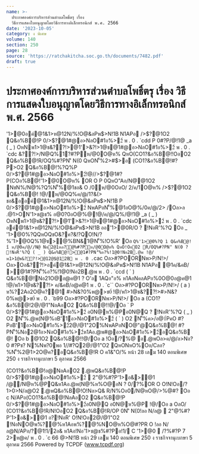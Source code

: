 ```yaml
---
name: >-
  ประกาศองค์การบริหารส่วนตำบลโพธิ์ตรุ เรื่อง
  วิธีการแสดงใบอนุญาตโดยวิธีการทางอิเล็กทรอนิกส์ พ.ศ. 2566
date: '2023-10-05'
category: ง พิเศษ
volume: 140
section: 250
page: 28
source: 'https://ratchakitcha.soc.go.th/documents/7482.pdf'
draft: true
---
```


# ประกาศองค์การบริหารส่วนตำบลโพธิ์ตรุ เรื่อง วิธีการแสดงใบอนุญาตโดยวิธีการทางอิเล็กทรอนิกส์ พ.ศ. 2566

'1>@0อค์@1&1>ห@12N/%!O@&ลPพ$>N!1B N1APอ />$?@1O2 Q&อ%B@!P 0/>$?@1#@อ>NลO#1อ%>2์ พ . 0 . `cdd P 0#?P/@!1@ _a ( _ ) OหNพ1>1@ช&??!>@1'>&?!>1@ช@1#@อ>NลO#1อ%>2์ พ . 0 . `cdc &??!>/N@Q%1?#?Pห/@0O@ห% QหO(CO1?&อ%B@!!OอO2 Q&อ%B@!R/OQ%#?PN'ิ N(0 QหON'็%2>#$>อ (CO1?&อ%B@!#?P>O2 Q&อ%B@!%?Q%P 0/>$?@1#@อ>NลO#1อ%>2์!@//>$?@1#?P(COอ%B@!'1>@0O@ห% OR O P 0QหO"Aอ/N@@1O2 NชN%/N@%?Q%N'็%@1ชอ& O /0ห/@0OลO/ 2/ค/1O@ห% />$?@1O2 Q&อ%B@! !@/ห/@0Q%ค/@/1?&(> ชอ&ออค์@1&1>ห@12N/%!O@&ลPพ$>N!1B P 0/>$?@1#@อ>NลO#1อ%>2์ NพAPอN'็%@1อO@%/0ค/@/2> /Oล>ล .@1>ON'1>ช@ช% อ@0?0อO@%@!@/ค/@/Q%/@!1@ _a ( _ ) OหNพ1>1@ช&??!>@1'>&?!>1@ช@1#@อ>NลO#1อ%>2์ พ . 0 . `cdc อค์@1&1>ห@12N/%!O@&ลPพ$>N!1B ออ'1>@0R/O ? !NอR'%?Q Oอ _ '1>@0%?QQหOQชO&?ค?&!?QO!N/?%'1>@0Q%1@ช>@%BN&1@N'็%!O%R' Oอ ` Q%'1>@0%?Q ì Q&อ%B@! î ห/@0ค/@//N@ Nอ2@1หล?@%#?Pห/@0O@ห% QหO!OอO2 R/OQ%#?PN'ิ N(0 ? !NอR'%?Q ( _ ) Q&อ%B@!>@1#?PN'็%อ?%!1@0!Nอ2B.@พ !@/พ1>1@ช&??!>@12@$@12B พ . 0 . `cac Oล>#?POORNพ>P/N!>/ Oล>Oอ&??!>อค์@1&1>ห@12N/%!O@&ลPพ$>N!1B N1APอ @1ค/&คB/ >@1#?PN'็%อ?%!1@0!Nอ2B.@พ พ . 0 . `ccd ( ` ) Q&อ%B@!Nอ21O@อ@ค@1 ? O'ล 1AQอ"อ% ห1AอNคลAPอ%0O@0อ@ค@1 !@/พ1>1@ช&??!> ค/&คB/อ@ค@1 พ . 0 . `c`` Oล>#?POORNพ>P/N!>/ ( a ) ห%?2Aอ2O@ค?@1 #>N&?0%พ@>ช0์ !@/พ1>1@ช&??!>#>N&?0%พ@>ช0์ พ . 0 . `b99 Oล>#?POORNพ>P/N!>/ Oอ a (CO1?&อ%B@!2@/@1"NลAอO2 Q&อ%B@!!@/Oอ ` P 0/>$?@1#@อ>NลO#1อ%>2์ อ0N@ห%@Pอ0N@Q ? !NอR'%?Q ( _ ) O2 N'็%.@พ(N@%อB'1์อ>NลO#1อ%>2์ ( ` ) O2 N'็%ค>/อ@1์PคO #?PอB'1์อ>NลO#1อ%>2์2@/@1"2O%NพAPอNO@"@Q&อ%B@! #?PN'็%Nอ2@1อ>NลO#1อ%>2์ห1Aอ.@พ#@อ>NลO#1อ%>2์อQ&อ%B@! Oอ b @1O2 Q&อ%B@!!@/Oอ a !Oอ/?%@ อ.@พOล>ค/@/ล>Nอ?0 #?Pช? N%Nพ?0พอ 1//#?Q2@/@1"O2 QหONหO%Oอ/Cลอ?%N'็%2@1>2O@ค?อQ&อ%B@!R O ค1&"O/% หน้า 28 เลม 140 ตอนพิเศษ 250 ง ราชกิจจานุเบกษา 5 ตุลาคม 2566

(CO1?&อ%B@!อ@NลAอO2 .@พQ&อ%B@!P 0/>$?@1#@อ>NลO#1อ%>2์  2"@%#?P'1>อ&>@1 /@/N@ห%@PQ&ห1Aอ.@พ(N@%ห%O@อN ? 0/?%OR O O!N!Oอ/?1>0>N/ล@O2 .@พQ&อ%B@!O!Nล>Q& R/N%Oอ0/N@หO@/>%@#? Oอ c N/APอ(CO1?&อ%B@!NลAอO2 Q&อ%B@!P 0/>$?@1#@อ>NลO#1อ%>2์อ0N@Q อ0N@ห%@P !@/Oอ a OลO/ (CO1?&อ%B@!R/N!OอO2 Q&อ%B@!R/OP 0N'ิ N(0!ลอ N/ล@  2"@%#?P'1>อ&>@1 อ?!NอR' O!N!Oอ2@/@1"O2 !NอNO@พ%?@%ห1Aอพ%?@%NO@ห%O@#?PR O !ลอ N/ล@N/APอ/?@1!1/2อ& ห1Aอ!Nอ'1>ช@ช%#?Pอ!1/ C '1>@0  /?%#?P 7 2>ห@ค/ พ . 0 . `c 66 $@%? #1?พ0์/Cล %@0อค์@1&1>ห@12N/%!O@&ลPพ$>N!1B หน้า 29 เลม 140 ตอนพิเศษ 250 ง ราชกิจจานุเบกษา 5 ตุลาคม 2566 Powered by TCPDF (www.tcpdf.org)
